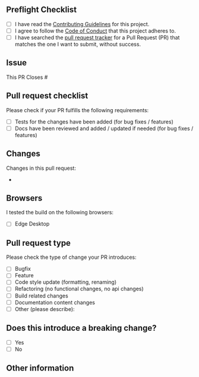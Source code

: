 ## Preflight Checklist

<!-- Please ensure you've completed the following steps by replacing [ ] with [x]-->

- [ ] I have read the [Contributing Guidelines](https://github.com/SchweizerischeBundesbahnen/atlas/blob/main/CONTRIBUTING.md) for this project.
- [ ] I agree to follow the [Code of Conduct](https://github.com/SchweizerischeBundesbahnen/atlas/blob/main/CODE_OF_CONDUCT.md) that this project adheres to.
- [ ] I have searched the [pull request tracker](https://github.com/SchweizerischeBundesbahnen/atlas/pulls) for a Pull Request (PR) that matches the one I want to submit, without success.

## Issue

This PR Closes #

## Pull request checklist

Please check if your PR fulfills the following requirements:

- [ ] Tests for the changes have been added (for bug fixes / features)
- [ ] Docs have been reviewed and added / updated if needed (for bug fixes / features)

## Changes

Changes in this pull request:

-

## Browsers

I tested the build on the following browsers:

- [ ] Edge Desktop

## Pull request type

<!-- Please do not submit updates to dependencies unless it fixes an issue. -->

<!-- Please try to limit your pull request to one type, submit multiple pull requests if needed. -->

Please check the type of change your PR introduces:

- [ ] Bugfix
- [ ] Feature
- [ ] Code style update (formatting, renaming)
- [ ] Refactoring (no functional changes, no api changes)
- [ ] Build related changes
- [ ] Documentation content changes
- [ ] Other (please describe):

## Does this introduce a breaking change?

- [ ] Yes
- [ ] No

<!-- If this introduces a breaking change, please describe the impact and migration path for existing applications below. -->

## Other information

<!-- Any other information that is important to this PR such as screenshots of how the component looks before and after the change. -->
